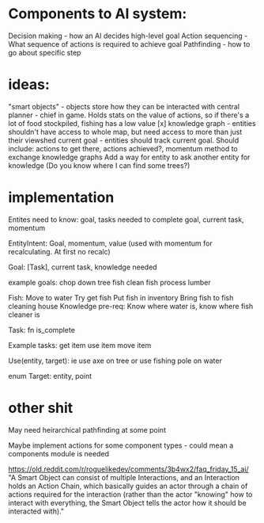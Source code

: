 # Components to AI system:
Decision making - how an AI decides high-level goal
Action sequencing - What sequence of actions is required to achieve goal
Pathfinding - how to go about specific step

# ideas: 
"smart objects" - objects store how they can be interacted with
central planner - chief in game. Holds stats on the value of actions, so if there's a lot of food stockpiled, fishing has a low value
[x] knowledge graph - entities shouldn't have access to whole map, but need access to more than just their viewshed
current goal - entities should track current goal. Should include: actions to get there, actions achieved?, momentum
method to exchange knowledge graphs
Add a way for entity to ask another entity for knowledge (Do you know where I can find some trees?)


# implementation
Entites need to know: goal, tasks needed to complete goal, current task, momentum

EntityIntent: Goal, momentum, value (used with momentum for recalculating. At first no recalc)

Goal: [Task], current task, knowledge needed

example goals:
chop down tree
fish
clean fish
process lumber

Fish:
Move to water
Try get fish
Put fish in inventory
Bring fish to fish cleaning house
Knowledge pre-req: Know where water is, know where fish cleaner is

Task: 
fn is_complete

Example tasks:
get item
use item
move item

Use(entity, target): ie use axe on tree or use fishing pole on water

enum Target: entity, point




# other shit
May need heirarchical pathfinding at some point

Maybe implement actions for some component types - could mean a components module is needed



https://old.reddit.com/r/roguelikedev/comments/3b4wx2/faq_friday_15_ai/
"A Smart Object can consist of multiple Interactions, and an Interaction holds an Action Chain, which basically guides an actor through a chain of actions required for the interaction (rather than the actor "knowing" how to interact with everything, the Smart Object tells the actor how it should be interacted with)."